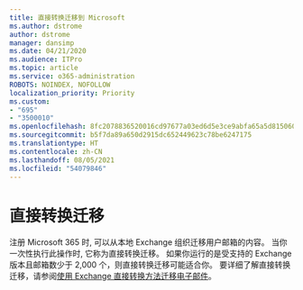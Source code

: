 ```yaml
---
title: 直接转换迁移到 Microsoft
ms.author: dstrome
author: dstrome
manager: dansimp
ms.date: 04/21/2020
ms.audience: ITPro
ms.topic: article
ms.service: o365-administration
ROBOTS: NOINDEX, NOFOLLOW
localization_priority: Priority
ms.custom:
- "695"
- "3500010"
ms.openlocfilehash: 8fc2078836520016cd97677a03ed6d5e3ce9abfa65a5d815060630c222e1d3d8
ms.sourcegitcommit: b5f7da89a650d2915dc652449623c78be6247175
ms.translationtype: HT
ms.contentlocale: zh-CN
ms.lasthandoff: 08/05/2021
ms.locfileid: "54079846"
---
```

# <a name="cutover-migrations"></a>直接转换迁移

注册 Microsoft 365 时, 可以从本地 Exchange 组织迁移用户邮箱的内容。 当你一次性执行此操作时, 它称为直接转换迁移。 如果你运行的是受支持的 Exchange 版本且邮箱数少于 2,000 个，则直接转换迁移可能适合你。 要详细了解直接转换迁移，请参阅[使用 Exchange 直接转换方法迁移电子邮件](https://docs.microsoft.com/Exchange/mailbox-migration/cutover-migration-to-office-365)。
  